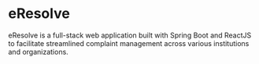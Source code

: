# eResolve
eResolve is a full-stack web application built with Spring Boot and ReactJS to facilitate streamlined complaint management across various institutions and organizations.

